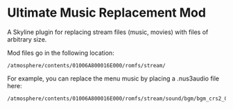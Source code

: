# Ultimate Music Replacement Mod

A Skyline plugin for replacing stream files (music, movies) with files of arbitrary size.

Mod files go in the following location:
```
/atmosphere/contents/01006A800016E000/romfs/stream/
```
For example, you can replace the menu music by placing a .nus3audio file here:
```
/atmosphere/contents/01006A800016E000/romfs/stream/sound/bgm/bgm_crs2_01_menu.nus3audio
```
